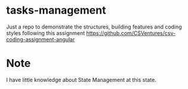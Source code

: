 # tasks-management
Just a repo to demonstrate the structures, building features and coding styles following this assignment
https://github.com/CSVentures/csv-coding-assignment-angular


# Note
I have little knowledge about State Management at this state.